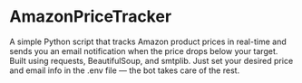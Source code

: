 # AmazonPriceTracker
A simple Python script that tracks Amazon product prices in real-time and sends you an email notification when the price drops below your target.  Built using requests, BeautifulSoup, and smtplib. Just set your desired price and email info in the .env file — the bot takes care of the rest.
